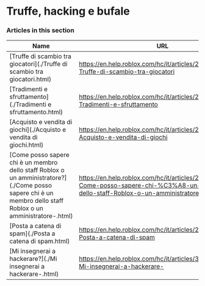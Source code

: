 # Truffe, hacking e bufale  
### Articles in this section
Name|URL
-|-
[Truffe di scambio tra giocatori](./Truffe di scambio tra giocatori.html) |https://en.help.roblox.com/hc/it/articles/203312390-Truffe-di-scambio-tra-giocatori
[Tradimenti e sfruttamento](./Tradimenti e sfruttamento.html) |https://en.help.roblox.com/hc/it/articles/203312450-Tradimenti-e-sfruttamento
[Acquisto e vendita di giochi](./Acquisto e vendita di giochi.html) |https://en.help.roblox.com/hc/it/articles/203313980-Acquisto-e-vendita-di-giochi
[Come posso sapere chi è un membro dello staff Roblox o un amministratore?](./Come posso sapere chi è un membro dello staff Roblox o un amministratore-.html) |https://en.help.roblox.com/hc/it/articles/203313360-Come-posso-sapere-chi-%C3%A8-un-membro-dello-staff-Roblox-o-un-amministratore-
[Posta a catena di spam](./Posta a catena di spam.html) |https://en.help.roblox.com/hc/it/articles/203312510-Posta-a-catena-di-spam
[Mi insegnerai a hackerare?](./Mi insegnerai a hackerare-.html) |https://en.help.roblox.com/hc/it/articles/360000242306-Mi-insegnerai-a-hackerare-